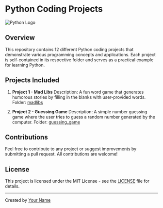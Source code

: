 # Python Coding Projects

![Python Logo](https://www.python.org/static/img/python-logo.png)

## Overview

This repository contains 12 different Python coding projects that demonstrate various programming concepts and applications. Each project is self-contained in its respective folder and serves as a practical example for learning Python.

## Projects Included

1. **Project 1 - Mad Libs**
   Description: A fun word game that generates humorous stories by filling in the blanks with user-provided words.
   Folder: [madlibs](./madlibs)

2. **Project 2 - Guessing Game**
   Description: A simple number guessing game where the user tries to guess a random number generated by the computer.
   Folder: [guessing_game](./guessing_game)



## Contributions

Feel free to contribute to any project or suggest improvements by submitting a pull request. All contributions are welcome!

## License

This project is licensed under the MIT License - see the [LICENSE](./LICENSE) file for details.

---
Created by [Your Name](https://github.com/MoiTorVal)
